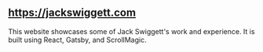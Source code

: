 ## https://jackswiggett.com

This website showcases some of Jack Swiggett's work and experience. It is built using React, Gatsby, and ScrollMagic.
